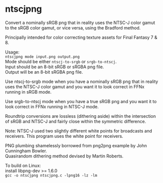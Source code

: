 # ntscjpng
Convert a nominally sRGB png that in reality uses the NTSC-J color gamut to the sRGB color gamut, or vice versa, using the Bradford method.

Principally intended for color correcting texture assets for Final Fantasy 7 & 8.

Usage:  
`ntscjpng mode input.png output.png`  
Mode should be either `ntscj-to-srgb` or `srgb-to-ntscj`.  
Input should be an 8-bit sRGB or sRGBA png file.  
Output will be an 8-bit sRGBA png file.

Use ntscj-to-srgb mode when you have a nominally sRGB png that in reality uses the NTSC-J color gamut and you want it to look correct in FFNx running in sRGB mode.

Use srgb-to-ntscj mode when you have a true sRGB png and you want it to look correct in FFNx running in NTSC-J mode.

Roundtrip conversions are lossless (dithering aside) within the intersection of sRGB and NTSC-J and fairly close within the symmetric difference.

Note: NTSC-J used two slightly different white points for broadcasts and receivers. This program uses the white point for receivers.

PNG plumbing shamelessly borrowed from png2png example by John Cunningham Bowler.  
Quasirandom dithering method devised by Martin Roberts.

To build on Linux:  
install libpng-dev >= 1.6.0  
`gcc -o ntscjpng ntscjpng.c -lpng16 -lz -lm`
